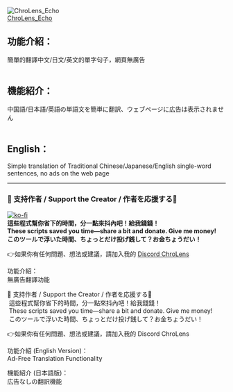 ![ChroLens_Echo](./pic/clm2.4.png)</br>
[ChroLens_Echo](https://lucienwooo.github.io/ChroLens_Echo/)</br>
## 功能介紹：</br>
簡單的翻譯中文/日文/英文的單字句子，網頁無廣告</br>
</br>

## 機能紹介：</br>
中国語/日本語/英語の単語文を簡単に翻訳、ウェブページに広告は表示されません</br>
</br>

## English：</br>
Simple translation of Traditional Chinese/Japanese/English single-word sentences, no ads on the web page</br>

---

### 💸 支持作者 / Support the Creator / 作者を応援する💸
[![ko-fi](https://ko-fi.com/img/githubbutton_sm.svg)](https://ko-fi.com/B0B51FBVA8)</br>
 **這些程式幫你省下的時間，分一點來抖內吧！給我錢錢！**  </br>
 **These scripts saved you time—share a bit and donate. Give me money!**    </br>
 **このツールで浮いた時間、ちょっとだけ投げ銭して？お金ちょうだい！**  </br>

👉如果你有任何問題、想法或建議，請加入我的 [Discord ChroLens](https://discord.gg/72Kbs4WPPn)

功能介紹：</br>
無廣告翻譯功能</br>

💸 支持作者 / Support the Creator / 作者を応援する💸
</br>
 這些程式幫你省下的時間，分一點來抖內吧！給我錢錢！  </br>
 These scripts saved you time—share a bit and donate. Give me money!    </br>
 このツールで浮いた時間、ちょっとだけ投げ銭して？お金ちょうだい！  </br>

👉如果你有任何問題、想法或建議，請加入我的 Discord ChroLens

功能介紹 (English Version)：</br>
Ad-Free Translation Functionality</br>

機能紹介 (日本語版)：</br>
広告なしの翻訳機能</br>